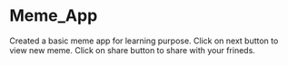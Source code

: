 # Meme_App
Created a basic meme app for learning purpose.
Click on next button to view new meme.
Click on share button to share with your frineds.
